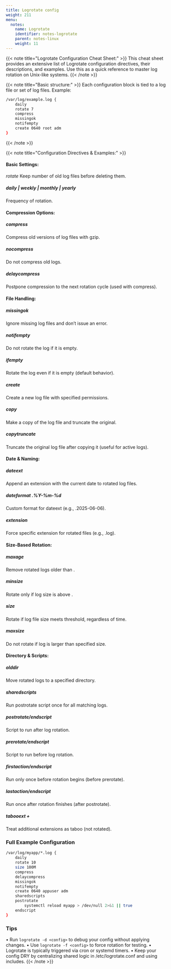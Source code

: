 ```yaml
---
title: Logrotate config
weight: 211
menu:
  notes:
    name: Logrotate
    identifier: notes-logrotate
    parent: notes-linux
    weight: 11
---
```


<div style="display: block; width: 100%; max-width: none;">
<!-- Logrotate: -->
{{< note title="Logrotate Configuration Cheat Sheet:" >}}
This cheat sheet provides an extensive list of Logrotate configuration directives, their descriptions, and examples. 
Use this as a quick reference to master log rotation on Unix-like systems.
{{< /note >}}

<!-- Logrotate: -->
{{< note title="Basic structure:" >}}
Each configuration block is tied to a log file or set of log files. Example:
```bash
/var/log/example.log {
    daily
    rotate 7
    compress
    missingok
    notifempty
    create 0640 root adm
}
```
{{< /note >}}

{{< note title="Configuration Directives & Examples:" >}}
#### Basic Settings:
_rotate <count>_
Keep <count> number of old log files before deleting them.

##### daily | weekly | monthly | yearly
Frequency of rotation.

#### Compression Options:

##### compress
Compress old versions of log files with gzip.

##### nocompress
Do not compress old logs.

##### delaycompress
Postpone compression to the next rotation cycle (used with compress).

#### File Handling:

##### missingok
Ignore missing log files and don’t issue an error.

##### notifempty
Do not rotate the log if it is empty.

##### ifempty
Rotate the log even if it is empty (default behavior).

##### create <mode> <owner> <group>
Create a new log file with specified permissions.

##### copy
Make a copy of the log file and truncate the original.

##### copytruncate
Truncate the original log file after copying it (useful for active logs).

#### Date & Naming:

##### dateext
Append an extension with the current date to rotated log files.

##### dateformat .%Y-%m-%d
Custom format for dateext (e.g., .2025-06-06).

##### extension <ext>
Force specific extension for rotated files (e.g., .log).

#### Size-Based Rotation:

##### maxage <days>
Remove rotated logs older than <days>.

##### minsize <size>
Rotate only if log size is above <size>.

##### size <size>
Rotate if log file size meets threshold, regardless of time.

##### maxsize <size>
Do not rotate if log is larger than specified size.

#### Directory & Scripts:

##### olddir <dir>
Move rotated logs to a specified directory.

##### sharedscripts
Run postrotate script once for all matching logs.

##### postrotate/endscript
Script to run after log rotation.

##### prerotate/endscript
Script to run before log rotation.

##### firstaction/endscript
Run only once before rotation begins (before prerotate).

##### lastaction/endscript
Run once after rotation finishes (after postrotate).

##### tabooext + <ext>
Treat additional extensions as taboo (not rotated).

### Full Example Configuration
```bash
/var/log/myapp/*.log {
    daily
    rotate 10
    size 100M
    compress
    delaycompress
    missingok
    notifempty
    create 0640 appuser adm
    sharedscripts
    postrotate
        systemctl reload myapp > /dev/null 2>&1 || true
    endscript
}
```

### Tips
•	Run `logrotate -d <config>` to debug your config without applying changes.
•	Use `logrotate -f <config>` to force rotation for testing.
•	Logrotate is typically triggered via cron or systemd timers.
•	Keep your config DRY by centralizing shared logic in /etc/logrotate.conf and using includes.
{{< /note >}}
</div>